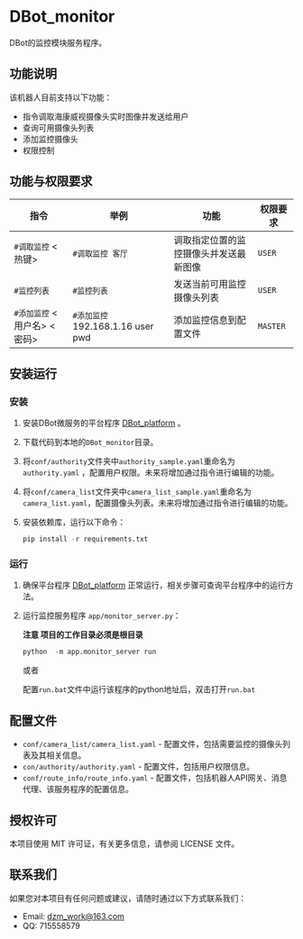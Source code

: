 # DBot_monitor

DBot的监控模块服务程序。

## 功能说明

该机器人目前支持以下功能：
- 指令调取海康威视摄像头实时图像并发送给用户
- 查询可用摄像头列表
- 添加监控摄像头
- 权限控制

## 功能与权限要求

| 指令                             | 举例                              | 功能                                   | 权限要求 |
| -------------------------------- | --------------------------------- | -------------------------------------- | -------- |
| `#调取监控` <热键>               | `#调取监控 客厅`                  | 调取指定位置的监控摄像头并发送最新图像 | `USER`   |
| `#监控列表`                      | `#监控列表`                       | 发送当前可用监控摄像头列表             | `USER`   |
| `#添加监控` <IP> <用户名> <密码> | `#添加监控` 192.168.1.16 user pwd | 添加监控信息到配置文件                 | `MASTER` |

## 安装运行

### 安装

1. 安装DBot微服务的平台程序 [DBot_platform](https://github.com/dzming-git/DBot_platform) 。

2. 下载代码到本地的`DBot_monitor`目录。

3. 将`conf/authority`文件夹中`authority_sample.yaml`重命名为 `authority.yaml` ，配置用户权限。未来将增加通过指令进行编辑的功能。

4. 将`conf/camera_list`文件夹中`camera_list_sample.yaml`重命名为 `camera_list.yaml`，配置摄像头列表。未来将增加通过指令进行编辑的功能。

5. 安装依赖库，运行以下命令：

   ``` python
   pip install -r requirements.txt
   ```

### 运行

1. 确保平台程序 [DBot_platform](https://github.com/dzming-git/DBot_platform)  正常运行，相关步骤可查询平台程序中的运行方法。

2. 运行监控服务程序 `app/monitor_server.py`：

   **注意 项目的工作目录必须是根目录**

   ``` python
   python  -m app.monitor_server run
   ```
   或者
   
   配置`run.bat`文件中运行该程序的python地址后，双击打开`run.bat`

## 配置文件

- `conf/camera_list/camera_list.yaml` - 配置文件，包括需要监控的摄像头列表及其相关信息。
- `con/authority/authority.yaml` - 配置文件，包括用户权限信息。
- `conf/route_info/route_info.yaml` - 配置文件，包括机器人API网关、消息代理、该服务程序的配置信息。

## 授权许可

本项目使用 MIT 许可证，有关更多信息，请参阅 LICENSE 文件。

## 联系我们

如果您对本项目有任何问题或建议，请随时通过以下方式联系我们：

- Email: dzm_work@163.com
- QQ: 715558579
